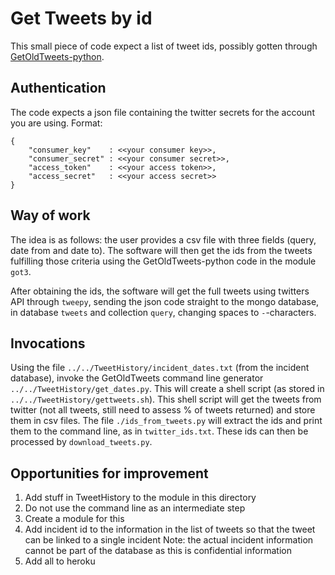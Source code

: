 # Get Tweets by id

This small piece of code expect a list of tweet ids, possibly gotten through 
[GetOldTweets-python](https://github.com/Jefferson-Henrique/GetOldTweets-python).

## Authentication
The code expects a json file containing the twitter secrets for the account you are using. Format:

```
{
    "consumer_key"    : <<your consumer key>>,
    "consumer_secret" : <<your consumer secret>>,
    "access_token"    : <<your access token>>,
    "access_secret"   : <<your access secret>>
}
```

## Way of work
The idea is as follows: the user provides a csv file with three fields (query, date 
from and date to). The software will then get the ids from the tweets fulfilling
those criteria using the GetOldTweets-python code in the module `got3`.

After obtaining the ids, the software will get the full tweets using twitters API
through `tweepy`, sending the json code straight to the mongo database, in database
`tweets` and collection `query`, changing spaces to `-`-characters.

## Invocations
Using the file `../../TweetHistory/incident_dates.txt` (from the incident database), invoke the 
GetOldTweets command line generator `../../TweetHistory/get_dates.py`.  This will create a shell script
(as stored in `../../TweetHistory/gettweets.sh`). This shell script will get the tweets from twitter
(not all tweets, still need to assess % of tweets returned) and store them in csv files.
The file `./ids_from_tweets.py` will extract the ids and print them to the command line, as in
`twitter_ids.txt`. These ids can then be processed by `download_tweets.py`.

## Opportunities for improvement
1. Add stuff in TweetHistory to the module in this directory
1. Do not use the command line as an intermediate step
1. Create a module for this
1. Add incident id to the information in the list of tweets so that the tweet can be linked to a single incident
Note: the actual incident information cannot be part of the database as this is confidential information
1. Add all to heroku

